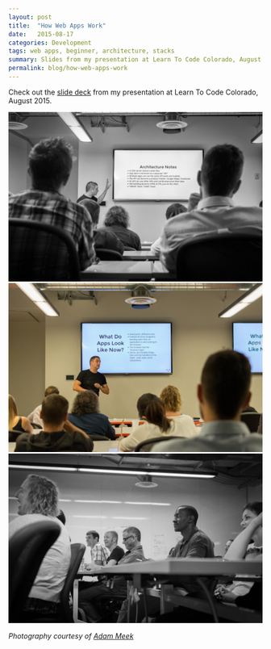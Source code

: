 ```yaml
---
layout: post
title:  "How Web Apps Work"
date:   2015-08-17
categories: Development
tags: web apps, beginner, architecture, stacks
summary: Slides from my presentation at Learn To Code Colorado, August 2015
permalink: blog/how-web-apps-work
---
```


Check out the [slide deck](http://slides.com/kylecoberly/deck-5) from my presentation at Learn To Code Colorado, August 2015.

![Data Modeling talk](/images/web-app-architecture-talk-1.jpg)
![Data Modeling talk](/images/web-app-architecture-talk-2.jpg)
![Data Modeling talk](/images/web-app-architecture-talk-3.jpg)

*Photography courtesy of [Adam Meek](https://www.flickr.com/photos/adammeek/)*
